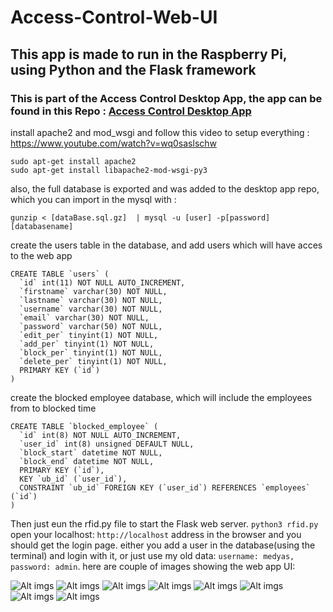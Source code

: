 # Access-Control-Web-UI
## This app is made to run in the Raspberry Pi, using Python and the Flask framework
### This is part of the Access Control Desktop App, the app can be found in this Repo : [Access Control Desktop App](https://github.com/medyas/Access-Control-desktop-App)
install apache2 and mod_wsgi and follow this video to setup everything : https://www.youtube.com/watch?v=wq0saslschw
```
sudo apt-get install apache2
sudo apt-get install libapache2-mod-wsgi-py3
```
also, the full database is exported and was added to the desktop app repo, which you can import in the mysql with :
```
gunzip < [dataBase.sql.gz]  | mysql -u [user] -p[password] [databasename] 
```
create the users table in the database, and add users which will have acces to the web app

```
CREATE TABLE `users` (
  `id` int(11) NOT NULL AUTO_INCREMENT,
  `firstname` varchar(30) NOT NULL,
  `lastname` varchar(30) NOT NULL,
  `username` varchar(30) NOT NULL,
  `email` varchar(30) NOT NULL,
  `password` varchar(50) NOT NULL,
  `edit_per` tinyint(1) NOT NULL,
  `add_per` tinyint(1) NOT NULL,
  `block_per` tinyint(1) NOT NULL,
  `delete_per` tinyint(1) NOT NULL,
  PRIMARY KEY (`id`)
) 

```

create the blocked employee database, which will include the employees from to blocked time

```
CREATE TABLE `blocked_employee` (
  `id` int(8) NOT NULL AUTO_INCREMENT,
  `user_id` int(8) unsigned DEFAULT NULL,
  `block_start` datetime NOT NULL,
  `block_end` datetime NOT NULL,
  PRIMARY KEY (`id`),
  KEY `ub_id` (`user_id`),
  CONSTRAINT `ub_id` FOREIGN KEY (`user_id`) REFERENCES `employees` (`id`)
) 

```
Then just eun the rfid.py file to start the Flask web server.
```python3 rfid.py```
open your localhost: ```http://localhost``` address in the browser and you should get the login page. either you add a user in the database(using the terminal) and login with it, or just use my old data: ```username: medyas, password: admin```.
here are couple of images showing the web app UI:

![Alt imgs](login.png?raw=true "Login page")
![Alt imgs](dashboard.png?raw=true "dashboard page")
![Alt imgs](model.png?raw=true "model page")
![Alt imgs](menu.png?raw=true "menu page")
![Alt imgs](addUser.png?raw=true "add User page")
![Alt imgs](addEmployee.png?raw=true "add Employee page")
![Alt imgs](block.png?raw=true "block employee page")
![Alt imgs](underconstruction.png?raw=true "unfinishied pages")
